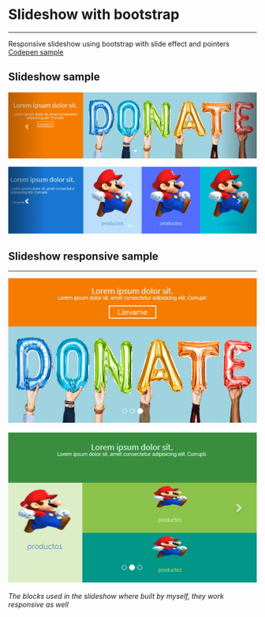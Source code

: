 # Slideshow with bootstrap
---

Responsive slideshow using bootstrap with slide effect and pointers [Codepen sample](https://codepen.io/queflojera/details/daPXze)


## Slideshow sample


![Slideshow sample](https://github.com/angelparkour499/slideshow-bootstrap-slide-effect/blob/master/Slideshow_example%232.png)


![Slideshow sample #2](https://github.com/angelparkour499/slideshow-bootstrap-slide-effect/blob/master/Slideshow_example.png)

## Slideshow responsive sample
---

![Slideshow sample #3](https://github.com/angelparkour499/slideshow-bootstrap-slide-effect/blob/master/Slideshow_example%234.png)


![Slideshow sample #4](https://github.com/angelparkour499/slideshow-bootstrap-slide-effect/blob/master/Slideshow_example%233.png)


 *The blocks used in the slideshow where built by myself, they work responsive as well*